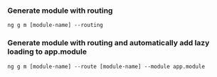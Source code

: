 ### Generate module with routing

```ng g m [module-name] --routing```

### Generate module with routing and automatically add lazy loading to app.module

```ng g m [module-name] --route [module-name] --module app.module```
